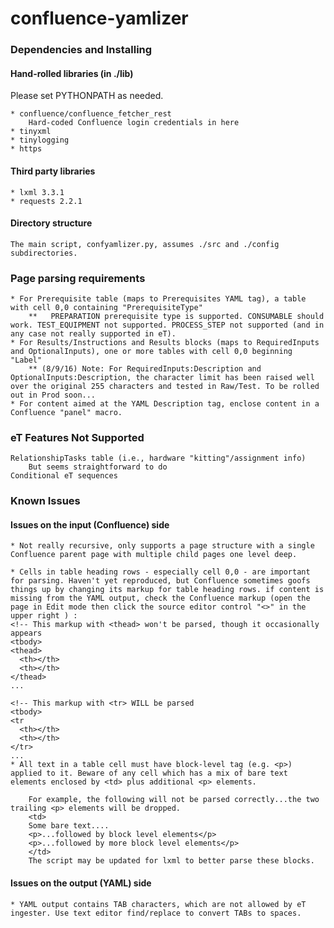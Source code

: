 # confluence-yamlizer

### Dependencies and Installing
#### Hand-rolled libraries (in ./lib)

Please set PYTHONPATH as needed.

    * confluence/confluence_fetcher_rest
        Hard-coded Confluence login credentials in here
    * tinyxml
    * tinylogging
    * https

#### Third party libraries

    * lxml 3.3.1
    * requests 2.2.1

#### Directory structure

    The main script, confyamlizer.py, assumes ./src and ./config subdirectories.

### Page parsing requirements

    * For Prerequisite table (maps to Prerequisites YAML tag), a table with cell 0,0 containing "PrerequisiteType"
        **   PREPARATION prerequisite type is supported. CONSUMABLE should work. TEST_EQUIPMENT not supported. PROCESS_STEP not supported (and in any case not really supported in eT).
    * For Results/Instructions and Results blocks (maps to RequiredInputs and OptionalInputs), one or more tables with cell 0,0 beginning "Label"
        ** (8/9/16) Note: For RequiredInputs:Description and OptionalInputs:Description, the character limit has been raised well over the original 255 characters and tested in Raw/Test. To be rolled out in Prod soon...
    * For content aimed at the YAML Description tag, enclose content in a Confluence "panel" macro.

### eT Features Not Supported

    RelationshipTasks table (i.e., hardware "kitting"/assignment info)
        But seems straightforward to do
    Conditional eT sequences

### Known Issues
#### Issues on the input (Confluence) side

    * Not really recursive, only supports a page structure with a single Confluence parent page with multiple child pages one level deep.

    * Cells in table heading rows - especially cell 0,0 - are important for parsing. Haven't yet reproduced, but Confluence sometimes goofs things up by changing its markup for table heading rows. if content is missing from the YAML output, check the Confluence markup (open the page in Edit mode then click the source editor control "<>" in the upper right ) :
    <!-- This markup with <thead> won't be parsed, though it occasionally appears
    <tbody>
    <thead>
      <th></th>
      <th></th>
    </thead>
    ...
     
    <!-- This markup with <tr> WILL be parsed
    <tbody>
    <tr
      <th></th>
      <th></th>
    </tr>
    ...
    * All text in a table cell must have block-level tag (e.g. <p>) applied to it. Beware of any cell which has a mix of bare text elements enclosed by <td> plus additional <p> elements.

        For example, the following will not be parsed correctly...the two trailing <p> elements will be dropped.
        <td>
        Some bare text....
        <p>...followed by block level elements</p>
        <p>...followed by more block level elements</p>
        </td>
        The script may be updated for lxml to better parse these blocks.

#### Issues on the output (YAML) side

    * YAML output contains TAB characters, which are not allowed by eT ingester. Use text editor find/replace to convert TABs to spaces.
